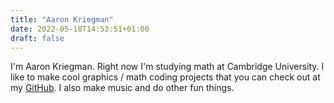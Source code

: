 ```yaml
---
title: "Aaron Kriegman"
date: 2022-05-18T14:53:51+01:00
draft: false
---
```


I'm Aaron Kriegman. Right now I'm studying math at Cambridge University. I like
to make cool graphics / math coding projects that you can check out at my
[GitHub](https://github.com/akriegman). I also make music and do other fun
things.
